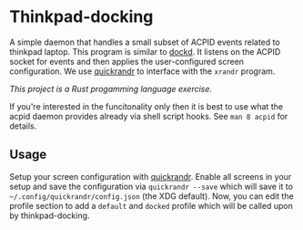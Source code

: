 # Thinkpad-docking

A simple daemon that handles a small subset of ACPID events related to thinkpad laptop.
This program is similar to [dockd](https://github.com/libthinkpad/dockd).
It listens on the ACPID socket for events and then applies the user-configured screen configuration.
We use [quickrandr](https://crates.io/crates/quickrandr) to interface with the `xrandr` program.


*This project is a Rust progamming language exercise.*

If you're interested in the funcitonality only then it is best to use what the acpid daemon provides already via shell script hooks. See `man 8 acpid` for details.

## Usage

Setup your screen configuration with [quickrandr](https://crates.io/crates/quickrandr).
Enable all screens in your setup and save the configuration via `quickrandr --save` which will save it to `~/.config/quickrandr/config.json` (the XDG default).
Now, you can edit the profile section to add a `default` and `docked` profile which will be called upon by thinkpad-docking.
